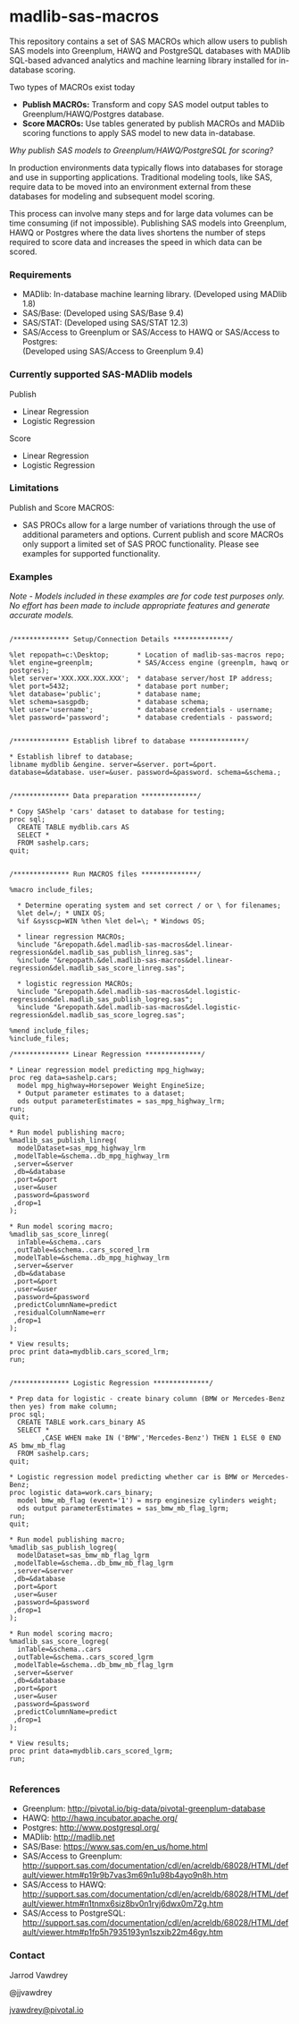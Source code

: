 # madlib-sas-macros

This repository contains a set of SAS MACROs which allow users to publish
SAS models into Greenplum, HAWQ and PostgreSQL databases with MADlib SQL-based
advanced analytics and machine learning library installed for in-database scoring.

Two types of MACROs exist today

* **Publish MACROs:** Transform and copy SAS model output tables to
Greenplum/HAWQ/Postgres database.
* **Score MACROs:** Use tables generated by publish MACROs and MADlib scoring
functions to apply SAS model to new data in-database.

*Why publish SAS models to Greenplum/HAWQ/PostgreSQL for scoring?*

In production environments data typically flows into databases for storage and
use in supporting applications. Traditional modeling tools, like SAS, require
data to be moved into an environment external from these databases for modeling
and subsequent model scoring.

This process can involve many steps and for large data volumes can be time
consuming (if not impossible). Publishing SAS models into Greenplum, HAWQ or
Postgres where the data lives shortens the number of steps required to score
data and increases the speed in which data can be scored.


### Requirements

* MADlib: In-database machine learning library. (Developed using MADlib 1.8)
* SAS/Base: (Developed using SAS/Base 9.4)
* SAS/STAT: (Developed using SAS/STAT 12.3)
* SAS/Access to Greenplum or SAS/Access to HAWQ or SAS/Access to Postgres:  
(Developed using SAS/Access to Greenplum 9.4)


### Currently supported SAS-MADlib models

Publish
* Linear Regression
* Logistic Regression

Score
* Linear Regression
* Logistic Regression


### Limitations

Publish and Score MACROS:
* SAS PROCs allow for a large number of variations through the use of additional
parameters and options. Current publish and score MACROs only support a limited
set of SAS PROC functionality. Please see examples for supported functionality.

### Examples

*Note - Models included in these examples are for code test purposes only. No
effort has been made to include appropriate features and generate accurate
models.*

```sas

/************** Setup/Connection Details **************/

%let repopath=c:\Desktop;       * Location of madlib-sas-macros repo;
%let engine=greenplm;           * SAS/Access engine (greenplm, hawq or postgres);
%let server='XXX.XXX.XXX.XXX';  * database server/host IP address;
%let port=5432;                 * database port number;
%let database='public';         * database name;
%let schema=sasgpdb;            * database schema;
%let user='username';           * database credentials - username;
%let password='password';       * database credentials - password;


/************** Establish libref to database **************/

* Establish libref to database;
libname mydblib &engine. server=&server. port=&port. database=&database. user=&user. password=&password. schema=&schema.;


/************** Data preparation **************/

* Copy SAShelp 'cars' dataset to database for testing;
proc sql;
  CREATE TABLE mydblib.cars AS
  SELECT *
  FROM sashelp.cars;
quit;


/************** Run MACROS files **************/

%macro include_files;

  * Determine operating system and set correct / or \ for filenames;
  %let del=/; * UNIX OS;
  %if &sysscp=WIN %then %let del=\; * Windows OS;

  * linear regression MACROs;
  %include "&repopath.&del.madlib-sas-macros&del.linear-regression&del.madlib_sas_publish_linreg.sas";
  %include "&repopath.&del.madlib-sas-macros&del.linear-regression&del.madlib_sas_score_linreg.sas";

  * logistic regression MACROs;
  %include "&repopath.&del.madlib-sas-macros&del.logistic-regression&del.madlib_sas_publish_logreg.sas";
  %include "&repopath.&del.madlib-sas-macros&del.logistic-regression&del.madlib_sas_score_logreg.sas";

%mend include_files;
%include_files;

/************** Linear Regression **************/

* Linear regression model predicting mpg_highway;
proc reg data=sashelp.cars;
  model mpg_highway=Horsepower Weight EngineSize;
  * Output parameter estimates to a dataset;
  ods output parameterEstimates = sas_mpg_highway_lrm;
run;
quit;

* Run model publishing macro;
%madlib_sas_publish_linreg(
  modelDataset=sas_mpg_highway_lrm
 ,modelTable=&schema..db_mpg_highway_lrm
 ,server=&server
 ,db=&database
 ,port=&port
 ,user=&user
 ,password=&password
 ,drop=1
);

* Run model scoring macro;
%madlib_sas_score_linreg(
  inTable=&schema..cars
 ,outTable=&schema..cars_scored_lrm
 ,modelTable=&schema..db_mpg_highway_lrm
 ,server=&server
 ,db=&database
 ,port=&port
 ,user=&user
 ,password=&password
 ,predictColumnName=predict
 ,residualColumnName=err
 ,drop=1
);

* View results;
proc print data=mydblib.cars_scored_lrm;
run;


/************** Logistic Regression **************/

* Prep data for logistic - create binary column (BMW or Mercedes-Benz then yes) from make column;
proc sql;
  CREATE TABLE work.cars_binary AS
  SELECT *
        ,CASE WHEN make IN ('BMW','Mercedes-Benz') THEN 1 ELSE 0 END AS bmw_mb_flag
  FROM sashelp.cars;
quit;

* Logistic regression model predicting whether car is BMW or Mercedes-Benz;
proc logistic data=work.cars_binary;
  model bmw_mb_flag (event='1') = msrp enginesize cylinders weight;
  ods output parameterEstimates = sas_bmw_mb_flag_lgrm;
run;
quit;

* Run model publishing macro;
%madlib_sas_publish_logreg(
  modelDataset=sas_bmw_mb_flag_lgrm
 ,modelTable=&schema..db_bmw_mb_flag_lgrm
 ,server=&server
 ,db=&database
 ,port=&port
 ,user=&user
 ,password=&password
 ,drop=1
);

* Run model scoring macro;
%madlib_sas_score_logreg(
  inTable=&schema..cars
 ,outTable=&schema..cars_scored_lgrm
 ,modelTable=&schema..db_bmw_mb_flag_lgrm
 ,server=&server
 ,db=&database
 ,port=&port
 ,user=&user
 ,password=&password
 ,predictColumnName=predict
 ,drop=1
);

* View results;
proc print data=mydblib.cars_scored_lgrm;
run;


```

### References

* Greenplum: http://pivotal.io/big-data/pivotal-greenplum-database
* HAWQ: http://hawq.incubator.apache.org/
* Postgres: http://www.postgresql.org/
* MADlib: http://madlib.net
* SAS/Base: https://www.sas.com/en_us/home.html
* SAS/Access to Greenplum: http://support.sas.com/documentation/cdl/en/acreldb/68028/HTML/default/viewer.htm#p19r9b7vas3m69n1u98b4ayo9n8h.htm
* SAS/Access to HAWQ: http://support.sas.com/documentation/cdl/en/acreldb/68028/HTML/default/viewer.htm#n1tnmx6siz8bv0n1ryj6dwx0m72g.htm
* SAS/Access to PostgreSQL: http://support.sas.com/documentation/cdl/en/acreldb/68028/HTML/default/viewer.htm#p1fp5h7935193yn1szxib22m46gy.htm

### Contact

Jarrod Vawdrey

@jjvawdrey

jvawdrey@pivotal.io
